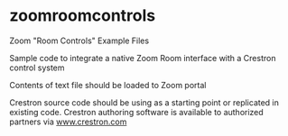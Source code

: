 # zoomroomcontrols
Zoom "Room Controls" Example Files

Sample code to integrate a native Zoom Room interface with a Crestron control system

Contents of text file should be loaded to Zoom portal

Crestron source code should be using as a starting point or replicated in existing code.  Crestron authoring software is available to authorized partners via www.crestron.com

